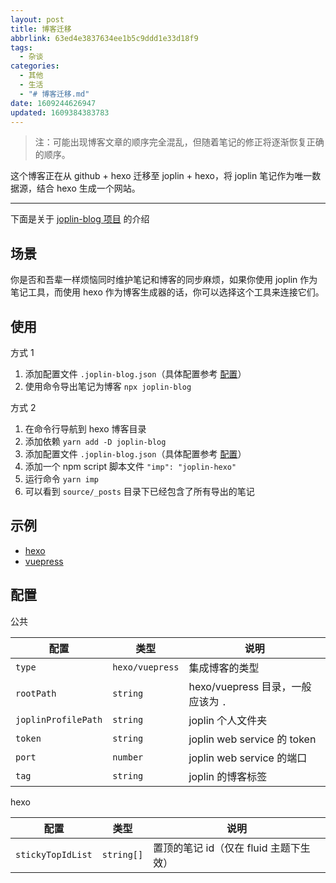 ```yaml
---
layout: post
title: 博客迁移
abbrlink: 63ed4e3837634ee1b5c9ddd1e33d18f9
tags:
  - 杂谈
categories:
  - 其他
  - 生活
  - "# 博客迁移.md"
date: 1609244626947
updated: 1609384383783
---
```


> 注：可能出现博客文章的顺序完全混乱，但随着笔记的修正将逐渐恢复正确的顺序。

这个博客正在从 github + hexo 迁移至 joplin + hexo，将 joplin 笔记作为唯一数据源，结合 hexo 生成一个网站。

***

下面是关于 [joplin-blog 项目](http://github.com/rxliuli/joplin-blog) 的介绍

## 场景

你是否和吾辈一样烦恼同时维护笔记和博客的同步麻烦，如果你使用 joplin 作为笔记工具，而使用 hexo 作为博客生成器的话，你可以选择这个工具来连接它们。

## 使用

方式 1

1.  添加配置文件 `.joplin-blog.json`（具体配置参考 [配置](#配置)）
2.  使用命令导出笔记为博客 `npx joplin-blog`

方式 2

1.  在命令行导航到 hexo 博客目录
2.  添加依赖 `yarn add -D joplin-blog`
3.  添加配置文件 `.joplin-blog.json`（具体配置参考 [配置](#配置)）
4.  添加一个 npm script 脚本文件 `"imp": "joplin-hexo"`
5.  运行命令 `yarn imp`
6.  可以看到 `source/_posts` 目录下已经包含了所有导出的笔记

## 示例

*   [hexo](https://github.com/rxliuli/joplin-blog/tree/master/tutorials/hexo-example)
*   [vuepress](https://github.com/rxliuli/joplin-blog/tree/master/tutorials/vuepress-example)

## 配置

公共

| 配置                  | 类型              | 说明                         |
| ------------------- | --------------- | -------------------------- |
| `type`              | `hexo/vuepress` | 集成博客的类型                    |
| `rootPath`          | `string`        | hexo/vuepress 目录，一般应该为 `.` |
| `joplinProfilePath` | `string`        | joplin 个人文件夹               |
| `token`             | `string`        | joplin web service 的 token |
| `port`              | `number`        | joplin web service 的端口     |
| `tag`               | `string`        | joplin 的博客标签               |

hexo

| 配置                | 类型         | 说明                       |
| ----------------- | ---------- | ------------------------ |
| `stickyTopIdList` | `string[]` | 置顶的笔记 id（仅在 fluid 主题下生效） |
